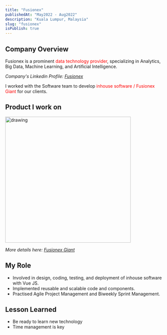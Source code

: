 ```yaml
---
title: "Fusionex"
publishedAt: "May2022 - Aug2022"
description: "Kuala Lumpur, Malaysia"
slug: "fusionex"
isPublish: true
---
```


## Company Overview

Fusionex is a prominent <span style="color:red">data technology provider</span>, specializing in Analytics, Big Data, Machine Learning, and Artificial Intelligence.

_Company's Linkedin Profile: [Fusionex](https://www.linkedin.com/company/fusionex-group/)_

I worked with the Software team to develop <span style="color:red">inhouse software / Fusionex Giant</span> for our clients.

## Product I work on

<img src="https://d2s4xhajrfg28u.cloudfront.net/assets/images/da376ca79b0bfe4f3597daebfd2710ac-image.png" alt="drawing" width="400px"/>

_More details here: [Fusionex Giant](https://www.fusionexgiant.com/)_

## My Role

- Involved in design, coding, testing, and deployment of inhouse software with Vue JS.
- Implemented reusable and scalable code and components.
- Practised Agile Project Management and Biweekly Sprint Management.

## Lesson Learned

- Be ready to learn new technology
- Time management is key
